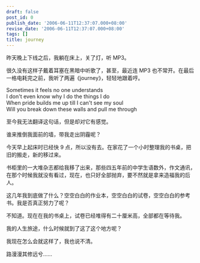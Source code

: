 ```yaml
---
draft: false
post_id: 0
publish_date: '2006-06-11T12:37:07.000+08:00'
revise_date: '2006-06-11T12:37:07.000+08:00'
tags: []
title: journey
---
```


昨天晚上下线之后，我躺在床上，关了灯，听 MP3。

很久没有这样子戴着耳塞在黑暗中听歌了，甚至，最近连 MP3 也不常开。在最后一格电耗完之前，我听了两遍《journey》，轻轻地跟着哼。

Sometimes it feels no one understands  
I don't even know why I do the things I do  
When pride builds me up till I can't see my soul  
Will you break down these walls and pull me through

至今我无法翻译这句话，但是却对它有感觉。

谁来推倒我面前的墙，带我走出阴霾呢？

今天早上起床时已经快 9 点，所以没有去。在家花了一个小时整理我的书桌，把旧的搬走，新的移过来。

书柜里的一大堆杂志都给我移了出来，那些四五年前的中学生语数外，作文通讯，在那个时候我就没有看过，现在，也只好全部抛弃，要不然就是拿来造福我的后人。

这几年我到底做了什么？空空白白的作业本，空空白白的试卷，空空白白的参考书。我是否真正努力了呢？

不知道。现在在我的书桌上，试卷已经堆得有二十厘米高，全部都在等待我。

我的人生旅途，什么时候就到了这了这个地方呢？

我现在怎么会就这样了，我也说不清。

路漫漫其修远兮……
